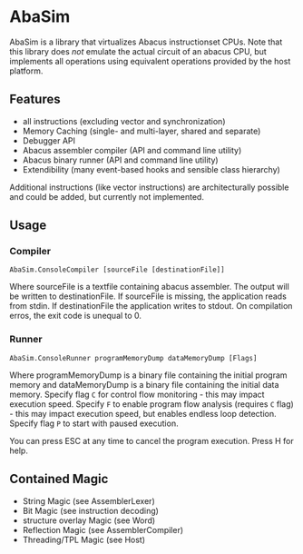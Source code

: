 # AbaSim

AbaSim is a library that virtualizes Abacus instructionset CPUs.
Note that this library does *not* emulate the actual circuit of an abacus CPU, but implements all operations using equivalent operations provided by the host platform.

## Features

- all instructions (excluding vector and synchronization)
- Memory Caching (single- and multi-layer, shared and separate)
- Debugger API
- Abacus assembler compiler (API and command line utility)
- Abacus binary runner (API and command line utility)
- Extendibility (many event-based hooks and sensible class hierarchy)

Additional instructions (like vector instructions) are architecturally possible and could be added, but currently not implemented.

## Usage

### Compiler

`AbaSim.ConsoleCompiler [sourceFile [destinationFile]]`

Where sourceFile is a textfile containing abacus assembler. The output will be written to destinationFile.
If sourceFile is missing, the application reads from stdin. If destinationFile the application writes to stdout. On compilation erros, the exit code is unequal to 0.

### Runner

`AbaSim.ConsoleRunner programMemoryDump dataMemoryDump [Flags]`

Where programMemoryDump is a binary file containing the initial program memory and dataMemoryDump is a binary file containing the initial data memory. Specify flag `C` for control flow monitoring - this may impact execution speed. Specify `F` to enable program flow analysis (requires `C` flag) - this may impact execution speed, but enables endless loop detection. Specify flag `P` to start with paused execution.

You can press ESC at any time to cancel the program execution. Press H for help.

## Contained Magic

- String Magic (see AssemblerLexer)
- Bit Magic (see instruction decoding)
- structure overlay Magic (see Word)
- Reflection Magic (see AssemblerCompiler)
- Threading/TPL Magic (see Host)